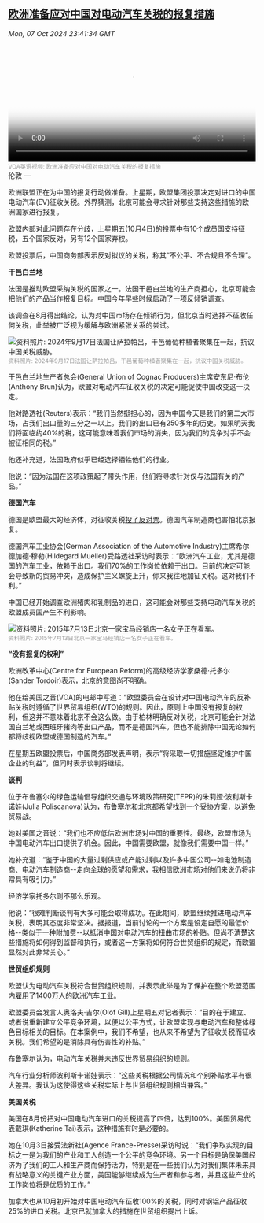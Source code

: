 <!--1728345544000-->
[欧洲准备应对中国对电动汽车关税的报复措施](https://www.voachinese.com/a/china-eu-tariff-retaliation-20241007/7813892.html)
------

<div><i>Mon, 07 Oct 2024 23:41:34 GMT</i></div><video poster="https://images.weserv.nl?url=gdb.voanews.com/fc2afeed-8fd2-4963-b4aa-244674edff6b_tv_b1_r1_s_w900.jpg" src="https://voa-video-ns.akamaized.net/pangeavideo/2024/10/f/fc/fc2afeed-8fd2-4963-b4aa-244674edff6b_240p.mp4" style="width:100%" controls></video><div><small style="color: #999;">VOA英语视频: 欧洲准备应对中国对电动汽车关税的报复措施</small></div>伦敦 — <p>欧洲联盟正在为中国的报复行动做准备。上星期，欧盟集团投票决定对进口的中国电动汽车(EV)征收关税。外界猜测，北京可能会寻求针对那些支持这些措施的欧洲国家进行报复。</p><p>欧盟内部对此问题存在分歧，上星期五(10月4日)的投票中有10个成员国支持征税，五个国家反对，另有12个国家弃权。</p><p>欧盟投票后，中国商务部表示反对拟议的关税，称其“不公平、不合规且不合理”。</p><p><strong>干邑白兰地</strong></p><p>法国是推动欧盟采纳关税的国家之一。法国干邑白兰地的生产商担心，北京可能会把他们的产品当作报复目标。中国今年早些时候启动了一项反倾销调查。</p><p>该调查在8月得出结论，认为对中国市场存在倾销行为，但北京当时选择不征收任何关税，此举被广泛视为缓解与欧洲紧张关系的尝试。</p><div ><img  src="https://images.weserv.nl?url=gdb.voanews.com/39d3b9f3-b1ca-4234-8f3f-4a049e99990b_w900.jpg" alt="资料照片: 2024年9月17日法国让萨拉帕吕，干邑葡萄种植者聚集在一起，抗议中国关税威胁。" border="0"/><div><small style="color: #999;">资料照片: 2024年9月17日法国让萨拉帕吕，干邑葡萄种植者聚集在一起，抗议中国关税威胁。</small></div></div><p>干邑白兰地生产者总会(General Union of Cognac Producers)主席安东尼·布伦(Anthony Brun)认为，欧盟对电动汽车征收关税的决定可能促使中国改变这一决定。</p><p>他对路透社(Reuters)表示：“我们当然挺担心的，因为中国今天是我们的第二大市场，占我们出口量的三分之一以上。我们的出口已有250多年的历史。如果明天我们将面临约40%的税，这可能意味着我们市场的消失，因为我们的竞争对手不会被征相同的税。”</p><p>他还补充道，法国政府似乎已经选择牺牲他们的行业。</p><p>他说：“因为法国在这项政策起了带头作用，他们将寻求针对仅与法国有关的产品。”</p><p><strong>德国汽车</strong></p><p>德国是欧盟最大的经济体，对征收关税<a href="https://www.voachinese.com/a/analysis-eu-backing-for-china-ev-tariffs-shows-berlins-waning-influence-20241007/7813841.html" target="_blank">投了反对票</a>。德国汽车制造商也害怕北京报复。</p><p>德国汽车工业协会(German Association of the Automotive Industry)主席希尔德加德·穆勒(Hildegard Mueller)受路透社采访时表示：“欧洲汽车工业，尤其是德国的汽车工业，依赖于出口。我们70%的工作岗位依赖于出口。目前的决定可能会导致新的贸易冲突，造成保护主义螺旋上升，你来我往地加征关税。这对我们不利。”</p><p>中国已经开始调查欧洲猪肉和乳制品的进口，这可能会对那些支持电动汽车关税的欧盟成员国产生不利影响。</p><div ><img  src="https://images.weserv.nl?url=gdb.voanews.com/b54f0132-51d2-48c3-a467-3a84ed60998e_w900.jpg" alt="资料照片: 2015年7月13日北京一家宝马经销店一名女子正在看车。" border="0"/><div><small style="color: #999;">资料照片: 2015年7月13日北京一家宝马经销店一名女子正在看车。</small></div></div><p><strong>“没有报复的权利”</strong></p><p>欧洲改革中心(Centre for European Reform)的高级经济学家桑德·托多尔(Sander Tordoir)表示，北京的意图尚不明确。</p><p>他在给美国之音(VOA)的电邮中写道：“欧盟委员会在设计对中国电动汽车的反补贴关税时遵循了世界贸易组织(WTO)的规则。因此，原则上中国没有报复的权利，但这并不意味着北京不会这么做。由于柏林明确反对关税，北京可能会针对法国白兰地或西班牙猪肉等出口产品，而不是德国汽车。但也不能排除中国无论如何都将歧视欧盟或德国制造的汽车。”</p><p>在星期五欧盟投票后，中国商务部发表声明，表示“将采取一切措施坚定维护中国企业的利益”，但同时表示谈判将继续。</p><p><strong>谈判</strong></p><p>位于布鲁塞尔的绿色运输倡导组织交通与环境政策研究(TEPR)的朱莉娅·波利斯卡诺娃(Julia Poliscanova)认为，布鲁塞尔和北京都希望找到一个妥协方案，以避免贸易战。</p><p>她对美国之音说：“我们也不应低估欧洲市场对中国的重要性。最终，欧盟市场为中国电动汽车出口提供了机会。因此，中国需要欧盟，就像我们需要中国一样。”</p><p>她补充道：“鉴于中国的大量过剩供应或产能过剩以及许多中国公司--如电池制造商、电动汽车制造商--走向全球的愿望和需求，我相信欧洲市场对他们来说仍将非常具有吸引力。”</p><p>经济学家托多尔则不那么乐观。</p><p>他说：“很难判断谈判有大多可能会取得成功。在此期间，欧盟继续推进电动汽车关税，表明其态度非常坚决。据报道，当前讨论的一个方案是设定自愿的最低价格--类似于一种附加费--以抵消中国对电动汽车的扭曲市场的补贴。但尚不清楚这些措施将如何得到监督和执行，或者这一方案将如何符合世贸组织的规定，而欧盟显然对此非常关心。”</p><p><strong>世贸组织</strong><strong>规则</strong></p><p>欧盟认为电动汽车关税符合世贸组织规则，并表示此举是为了保护在整个欧盟范围内雇用了1400万人的欧洲汽车工业。</p><p>欧盟委员会发言人奥洛夫·吉尔(Olof Gill)上星期五对记者表示：“目的在于建立、或者说重新建立公平竞争环境，以便以公平方式，让欧盟实现与电动汽车和整体绿色目标相关的目标。在本案例中，我们不希望，也从来不希望为了征收关税而征收关税。我们希望的是消除具有伤害性的补贴。”</p><p>布鲁塞尔认为，电动汽车关税并未违反世界贸易组织的规则。</p><p>汽车行业分析师波利斯卡诺娃表示：“这些关税根据公司情况和个别补贴水平有很大差异。我认为这使得这些关税实际上与世贸组织规则相当兼容。”</p><p><strong>美国关税</strong></p><p>美国在8月份把对中国电动汽车进口的关税提高了四倍，达到100%。美国贸易代表戴琪(Katherine Tai)表示，这种措施有时是必要的。</p><p>她在10月3日接受法新社(Agence France-Presse)采访时说：“我们争取实现的目标之一是为我们的产业和工人创造一个公平的竞争环境。另一个目标是确保美国经济为了我们的工人和生产商而保持活力，特别是在一些我们认为对我们集体未来具有战略意义的关键产业方面，美国能够继续成为生产者和参与者，并且这些产业的工作岗位将是优质的工作。”</p><p>加拿大也从10月初开始对中国电动汽车征收100%的关税，同时对钢铝产品征收25%的进口关税。北京已就加拿大的措施在世贸组织提出上诉。</p>
